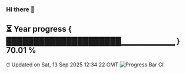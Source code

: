 ### Hi there 👋
⏳ Year progress { █████████████████████▁▁▁▁▁▁▁▁▁ } 70.01 %
---
⏰ Updated on Sat, 13 Sep 2025 12:34:22 GMT
![Progress Bar CI](https://github.com/liununu/liununu/workflows/Progress%20Bar%20CI/badge.svg)
